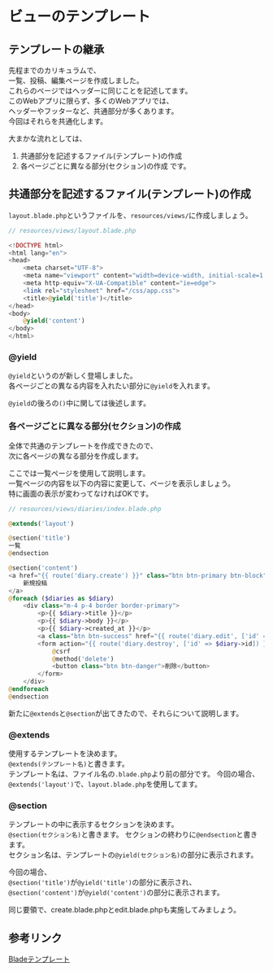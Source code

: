 # ビューのテンプレート

## テンプレートの継承
先程までのカリキュラムで、  
一覧、投稿、編集ページを作成しました。  
これらのページではヘッダーに同じことを記述してます。  
このWebアプリに限らず、多くのWebアプリでは、  
ヘッダーやフッターなど、共通部分が多くあります。  
今回はそれらを共通化します。  

大まかな流れとしては、
1. 共通部分を記述するファイル(テンプレート)の作成 
2. 各ページごとに異なる部分(セクション)の作成
です。

## 共通部分を記述するファイル(テンプレート)の作成 
`layout.blade.php`というファイルを、`resources/views/`に作成しましょう。  

```php
// resources/views/layout.blade.php

<!DOCTYPE html>
<html lang="en">
<head>
    <meta charset="UTF-8">
    <meta name="viewport" content="width=device-width, initial-scale=1.0">
    <meta http-equiv="X-UA-Compatible" content="ie=edge">
    <link rel="stylesheet" href="/css/app.css">
    <title>@yield('title')</title>
</head>
<body>
    @yield('content')
</body>
</html>
```

### @yield
`@yield`というのが新しく登場しました。  
各ページごとの異なる内容を入れたい部分に`@yield`を入れます。  

`@yield`の後ろの`()`中に関しては後述します。  

### 各ページごとに異なる部分(セクション)の作成
全体で共通のテンプレートを作成できたので、  
次に各ページの異なる部分を作成します。  

ここでは一覧ページを使用して説明します。  
一覧ページの内容を以下の内容に変更して、ページを表示しましょう。  
特に画面の表示が変わってなければOKです。  

```php
// resources/views/diaries/index.blade.php

@extends('layout')

@section('title')
一覧
@endsection

@section('content')
<a href="{{ route('diary.create') }}" class="btn btn-primary btn-block">
    新規投稿
</a>
@foreach ($diaries as $diary)
    <div class="m-4 p-4 border border-primary">
        <p>{{ $diary->title }}</p>
        <p>{{ $diary->body }}</p>
        <p>{{ $diary->created_at }}</p>
        <a class="btn btn-success" href="{{ route('diary.edit', ['id' => $diary->id]) }}">編集</a>
        <form action="{{ route('diary.destroy', ['id' => $diary->id]) }}" method="post" class="d-inline">
            @csrf
            @method('delete')
            <button class="btn btn-danger">削除</button>
        </form>
    </div>
@endforeach
@endsection
```

新たに`@extends`と`@section`が出てきたので、それらについて説明します。  


### @extends
使用するテンプレートを決めます。  
`@extends(テンプレート名)`と書きます。  
テンプレート名は、ファイル名の`.blade.php`より前の部分です。
今回の場合、`@extends('layout')`で、`layout.blade.php`を使用してます。  

### @section
テンプレートの中に表示するセクションを決めます。  
`@section(セクション名)`と書きます。
セクションの終わりに`@endsection`と書きます。  
セクション名は、テンプレートの`@yield(セクション名)`の部分に表示されます。  

今回の場合、  
`@section('title')`が`@yield('title')`の部分に表示され、    
`@section('content')`が`@yield('content')`の部分に表示されます。  

同じ要領で、create.blade.phpとedit.blade.phpも実施してみましょう。

## 参考リンク
[Bladeテンプレート](https://readouble.com/laravel/5.7/ja/blade.html)